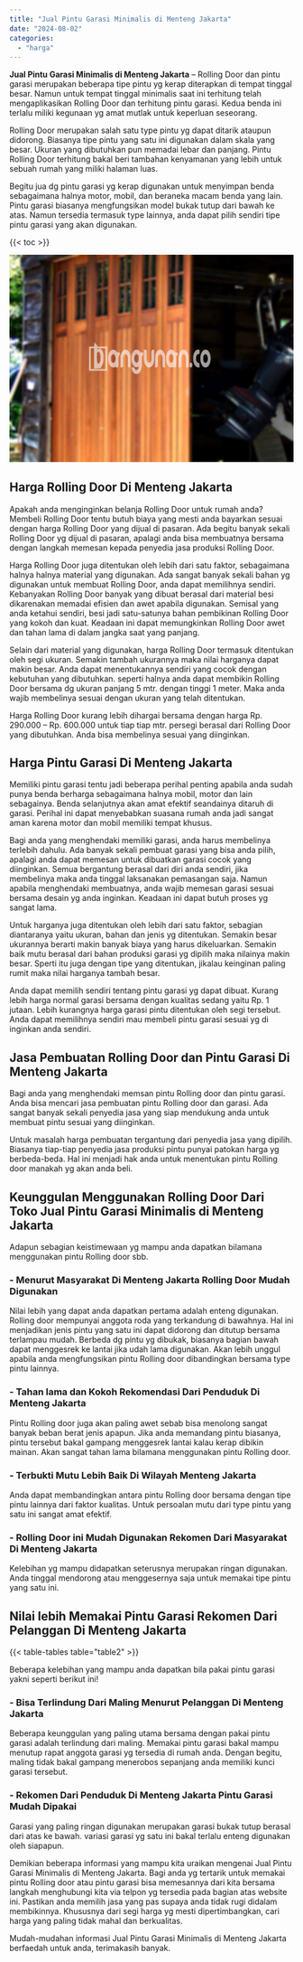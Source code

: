 ```yaml
---
title: "Jual Pintu Garasi Minimalis di Menteng Jakarta"
date: "2024-08-02"
categories: 
  - "harga"
---
```


**Jual Pintu Garasi Minimalis di Menteng Jakarta** – Rolling Door dan pintu garasi merupakan beberapa tipe pintu yg kerap diterapkan di tempat tinggal besar. Namun untuk tempat tinggal minimalis saat ini terhitung telah mengaplikasikan Rolling Door dan terhitung pintu garasi. Kedua benda ini terlalu miliki kegunaan yg amat mutlak untuk keperluan seseorang.

Rolling Door merupakan salah satu type pintu yg dapat ditarik ataupun didorong. Biasanya tipe pintu yang satu ini digunakan dalam skala yang besar. Ukuran yang dibutuhkan pun memadai lebar dan panjang. Pintu Rolling Door terhitung bakal beri tambahan kenyamanan yang lebih untuk sebuah rumah yang miliki halaman luas.

Begitu jua dg pintu garasi yg kerap digunakan untuk menyimpan benda sebagaimana halnya motor, mobil, dan beraneka macam benda yang lain. Pintu garasi biasanya mengfungsikan model bukak tutup dari bawah ke atas. Namun tersedia termasuk type lainnya, anda dapat pilih sendiri tipe pintu garasi yang akan digunakan.

{{< toc >}}

![Jual Pintu Garasi Minimalis di Menteng Jakarta](/images/pintu-garasi-39.png)

## Harga Rolling Door Di Menteng Jakarta

Apakah anda menginginkan belanja Rolling Door untuk rumah anda? Membeli Rolling Door tentu butuh biaya yang mesti anda bayarkan sesuai dengan harga Rolling Door yang dijual di pasaran. Ada begitu banyak sekali Rolling Door yg dijual di pasaran, apalagi anda bisa membuatnya bersama dengan langkah memesan kepada penyedia jasa produksi Rolling Door.

Harga Rolling Door juga ditentukan oleh lebih dari satu faktor, sebagaimana halnya halnya material yang digunakan. Ada sangat banyak sekali bahan yg digunakan untuk membuat Rolling Door, anda dapat memilihnya sendiri. Kebanyakan Rolling Door banyak yang dibuat berasal dari material besi dikarenakan memadai efisien dan awet apabila digunakan. Semisal yang anda ketahui sendiri, besi jadi satu-satunya bahan pembikinan Rolling Door yang kokoh dan kuat. Keadaan ini dapat memungkinkan Rolling Door awet dan tahan lama di dalam jangka saat yang panjang.

Selain dari material yang digunakan, harga Rolling Door termasuk ditentukan oleh segi ukuran. Semakin tambah ukurannya maka nilai harganya dapat makin besar. Anda dapat menentukannya sendiri yang cocok dengan kebutuhan yang dibutuhkan. seperti halnya anda dapat membikin Rolling Door bersama dg ukuran panjang 5 mtr. dengan tinggi 1 meter. Maka anda wajib membelinya sesuai dengan ukuran yang telah ditentukan.

Harga Rolling Door kurang lebih dihargai bersama dengan harga Rp. 290.000 – Rp. 600.000 untuk tiap tiap mtr. persegi berasal dari Rolling Door yang dibutuhkan. Anda bisa membelinya sesuai yang diinginkan.

## Harga Pintu Garasi Di Menteng Jakarta

Memiliki pintu garasi tentu jadi beberapa perihal penting apabila anda sudah punya benda berharga sebagaimana halnya mobil, motor dan lain sebagainya. Benda selanjutnya akan amat efektif seandainya ditaruh di garasi. Perihal ini dapat menyebabkan suasana rumah anda jadi sangat aman karena motor dan mobil memiliki tempat khusus.

Bagi anda yang menghendaki memiliki garasi, anda harus membelinya terlebih dahulu. Ada banyak sekali pembuat garasi yang bisa anda pilih, apalagi anda dapat memesan untuk dibuatkan garasi cocok yang diinginkan. Semua bergantung berasal dari diri anda sendiri, jika membelinya maka anda tinggal laksanakan pemasangan saja. Namun apabila menghendaki membuatnya, anda wajib memesan garasi sesuai bersama desain yg anda inginkan. Keadaan ini dapat butuh proses yg sangat lama.

Untuk harganya juga ditentukan oleh lebih dari satu faktor, sebagian diantaranya yaitu ukuran, bahan dan jenis yg ditentukan. Semakin besar ukurannya berarti makin banyak biaya yang harus dikeluarkan. Semakin baik mutu berasal dari bahan produksi garasi yg dipilih maka nilainya makin besar. Sperti itu juga dengan tipe yang ditentukan, jikalau keinginan paling rumit maka nilai harganya tambah besar.

Anda dapat memilih sendiri tentang pintu garasi yg dapat dibuat. Kurang lebih harga normal garasi bersama dengan kualitas sedang yaitu Rp. 1 jutaan. Lebih kurangnya harga garasi pintu ditentukan oleh segi tersebut. Anda dapat memilihnya sendiri mau membeli pintu garasi sesuai yg di inginkan anda sendiri.

## Jasa Pembuatan Rolling Door dan Pintu Garasi Di Menteng Jakarta

Bagi anda yang menghendaki memsan pintu Rolling door dan pintu garasi. Anda bisa mencari jasa pembuatan pintu Rolling door dan garasi. Ada sangat banyak sekali penyedia jasa yang siap mendukung anda untuk membuat pintu sesuai yang diinginkan.

Untuk masalah harga pembuatan tergantung dari penyedia jasa yang dipilih. Biasanya tiap-tiap penyedia jasa produksi pintu punyai patokan harga yg berbeda-beda. Hal ini menjadi hak anda untuk menentukan pintu Rolling door manakah yg akan anda beli.

## Keunggulan Menggunakan Rolling Door Dari Toko Jual Pintu Garasi Minimalis di Menteng Jakarta

Adapun sebagian keistimewaan yg mampu anda dapatkan bilamana menggunakan pintu Rolling door sbb.

### \- Menurut Masyarakat Di Menteng Jakarta Rolling Door Mudah Digunakan

Nilai lebih yang dapat anda dapatkan pertama adalah enteng digunakan. Rolling door mempunyai anggota roda yang terkandung di bawahnya. Hal ini menjadikan jenis pintu yang satu ini dapat didorong dan ditutup bersama terlampau mudah. Berbeda dg pintu yg dibukak, biasanya bagian bawah dapat menggesrek ke lantai jika udah lama digunakan. Akan lebih unggul apabila anda mengfungsikan pintu Rolling door dibandingkan bersama type pintu lainnya.

### \- Tahan lama dan Kokoh Rekomendasi Dari Penduduk Di Menteng Jakarta

Pintu Rolling door juga akan paling awet sebab bisa menolong sangat banyak beban berat jenis apapun. Jika anda memandang pintu biasanya, pintu tersebut bakal gampang menggesrek lantai kalau kerap dibikin mainan. Akan sangat tahan lama bilamana menggunakan pintu Rolling door.

### \- Terbukti Mutu Lebih Baik Di Wilayah Menteng Jakarta

Anda dapat membandingkan antara pintu Rolling door bersama dengan tipe pintu lainnya dari faktor kualitas. Untuk persoalan mutu dari type pintu yang satu ini sangat amat efektif.

### \- Rolling Door ini Mudah Digunakan Rekomen Dari Masyarakat Di Menteng Jakarta

Kelebihan yg mampu didapatkan seterusnya merupakan ringan digunakan. Anda tinggal mendorong atau menggesernya saja untuk memakai tipe pintu yang satu ini.

## Nilai lebih Memakai Pintu Garasi Rekomen Dari Pelanggan Di Menteng Jakarta

{{< table-tables table="table2" >}}

Beberapa kelebihan yang mampu anda dapatkan bila pakai pintu garasi yakni seperti berikut ini!

### \- Bisa Terlindung Dari Maling Menurut Pelanggan Di Menteng Jakarta

Beberapa keunggulan yang paling utama bersama dengan pakai pintu garasi adalah terlindung dari maling. Memakai pintu garasi bakal mampu menutup rapat anggota garasi yg tersedia di rumah anda. Dengan begitu, maling tidak bakal gampang menerobos sepanjang anda memiliki kunci garasi tersebut.

### \- Rekomen Dari Penduduk Di Menteng Jakarta Pintu Garasi Mudah Dipakai

Garasi yang paling ringan digunakan merupakan garasi bukak tutup berasal dari atas ke bawah. variasi garasi yg satu ini bakal terlalu enteng digunakan oleh siapapun.

Demikian beberapa informasi yang mampu kita uraikan mengenai Jual Pintu Garasi Minimalis di Menteng Jakarta. Bagi anda yg tertarik untuk memakai pintu Rolling door atau pintu garasi bisa memesannya dari kita bersama langkah menghubungi kita via telpon yg tersedia pada bagian atas website ini. Pastikan anda memilih jasa yang pas supaya anda tidak rugi didalam membikinnya. Khususnya dari segi harga yg mesti dipertimbangkan, cari harga yang paling tidak mahal dan berkualitas.

Mudah-mudahan informasi Jual Pintu Garasi Minimalis di Menteng Jakarta berfaedah untuk anda, terimakasih banyak.
